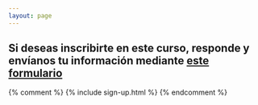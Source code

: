```yaml
---
layout: page
---
```


<h2>Si deseas inscribirte en este curso, responde y envíanos tu información mediante <a class="in-link" href="https://forms.gle/T1aLC2NrJorVSSqg8">este formulario</a></h2>
{% comment %} {% include sign-up.html %} {% endcomment %}